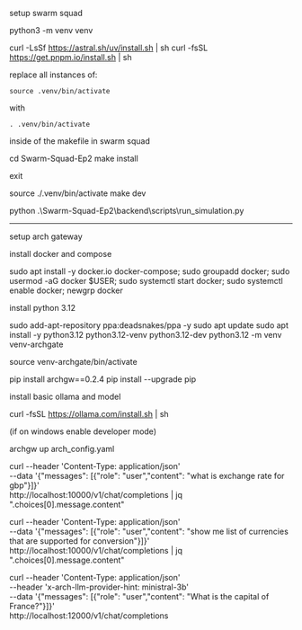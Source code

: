 setup swarm squad


python3 -m venv venv

curl -LsSf https://astral.sh/uv/install.sh | sh
curl -fsSL https://get.pnpm.io/install.sh | sh

replace all instances of:

```
source .venv/bin/activate
```

with 

```
. .venv/bin/activate
```

inside of the makefile in swarm squad

cd Swarm-Squad-Ep2
make install

exit



source ./.venv/bin/activate
make dev


python .\Swarm-Squad-Ep2\backend\scripts\run_simulation.py


-------------------------------------------------------------------------------------


setup arch gateway


install docker and compose


sudo apt install -y docker.io docker-compose; sudo groupadd docker; sudo usermod -aG docker $USER; sudo systemctl start docker; sudo systemctl enable docker; newgrp docker


install python 3.12

sudo add-apt-repository ppa:deadsnakes/ppa -y
sudo apt update
sudo apt install -y python3.12 python3.12-venv python3.12-dev
python3.12 -m venv venv-archgate



source venv-archgate/bin/activate   


pip install archgw==0.2.4
pip install --upgrade pip



install basic ollama and model

curl -fsSL https://ollama.com/install.sh | sh



(if on windows enable developer mode)

archgw up arch_config.yaml


curl --header 'Content-Type: application/json' \
  --data '{"messages": [{"role": "user","content": "what is exchange rate for gbp"}]}' \
  http://localhost:10000/v1/chat/completions | jq ".choices[0].message.content"

curl --header 'Content-Type: application/json' \
  --data '{"messages": [{"role": "user","content": "show me list of currencies that are supported for conversion"}]}' \
  http://localhost:10000/v1/chat/completions | jq ".choices[0].message.content"





curl --header 'Content-Type: application/json' \
  --header 'x-arch-llm-provider-hint: ministral-3b' \
  --data '{"messages": [{"role": "user","content": "What is the capital of France?"}]}' \
  http://localhost:12000/v1/chat/completions